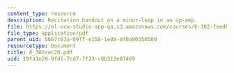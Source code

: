 ```yaml
---
content_type: resource
description: Recitation handout on a minor-loop in an op-amp.
file: https://ol-ocw-studio-app-qa.s3.amazonaws.com/courses/6-302-feedback-systems-spring-2007/19fa1e299fd17cd77f23c0b312e07469_6_302rec20.pdf
file_type: application/pdf
parent_uid: 5667c63a-09ff-e158-1e89-d49a0035050d
resourcetype: Document
title: 6_302rec20.pdf
uid: 19fa1e29-9fd1-7cd7-7f23-c0b312e07469
---
```

